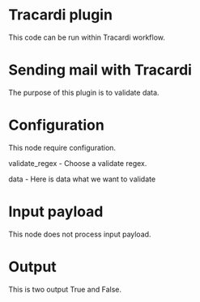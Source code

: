 # Tracardi plugin

This code can be run within Tracardi workflow.

# Sending mail with Tracardi

The purpose of this plugin is to validate data.


# Configuration

This node require configuration.

validate_regex - Choose a validate regex. 

data - Here is data what we want to validate

# Input payload

This node does not process input payload.

# Output

This is two output True and False.
